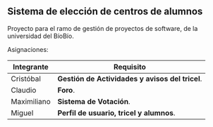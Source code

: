 ## Sistema de elección de centros de alumnos

Proyecto para el ramo de gestión de proyectos de software, de la universidad del BíoBío.

Asignaciones:

| Integrante    | Requisito     |
| ------------- | ------------- |
| Cristóbal     | **Gestión de Actividades y avisos del tricel**. | 
| Claudio       | **Foro**.                |
| Maximiliano   | **Sistema de Votación**. |
| Miguel        | **Perfil de usuario, tricel y alumnos**.        |
